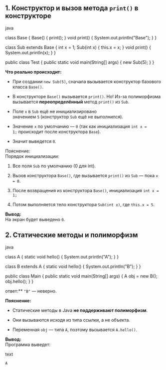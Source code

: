## 1. Конструктор и вызов метода `print()` в конструкторе

java

class Base {
    Base() {
        print();
    }
    void print() {
        System.out.println("Base");
    }
}

class Sub extends Base {
    int x = 1;
    Sub(int x) {
        this.x = x;
    }
    void print() {
        System.out.println(x);
    }
}

public class Test {
    public static void main(String[] args) {
        new Sub(5);
    }
}


**Что реально происходит:**

- При создании `new Sub(5)`, сначала вызывается конструктор базового класса `Base()`.
    
- В конструкторе `Base()` вызывается `print()`. Но! Из-за полиморфизма вызывается **переопределённый** метод `print()` из `Sub`.
    
- Поле `x` в `Sub` ещё не инициализировано значением `5` (конструктор `Sub` ещё не выполнился).
    
- Значение `x` по умолчанию — `0` (так как инициализация `int x = 1;` происходит после конструктора `Base`).
    
- Значит выведется `0`.
    

Пояснение:  
Порядок инициализации:

1. Все поля `Sub` по умолчанию (0 для int).
    
2. Вызов конструктора `Base()`, где вызывается `print()` из `Sub` — пока `x = 0`.
    
3. После возвращения из конструктора `Base()`, инициализация `int x = 1;`
    
4. Потом выполняется тело конструктора `Sub(int x)`, где `this.x = 5`.
    

**Вывод:**  
На экран будет выведено `0`.

## 2. Статические методы и полиморфизм

java

class A {
    static void hello() {
        System.out.println("A");
    }
}

class B extends A {
    static void hello() {
        System.out.println("B");
    }
}

public class Main {
    public static void main(String[] args) {
        A obj = new B();
        obj.hello();
    }
}


ответ:** `"B"` — неверно.

**Пояснение:**

- Статические методы в Java **не поддерживают полиморфизм**.
    
- Они вызываются исходя из типа ссылки, а не объекта.
    
- Переменная `obj` — типа `A`, поэтому вызывается `A.hello()`.
    

**Вывод:**  
Программа выведет:

text

`A`